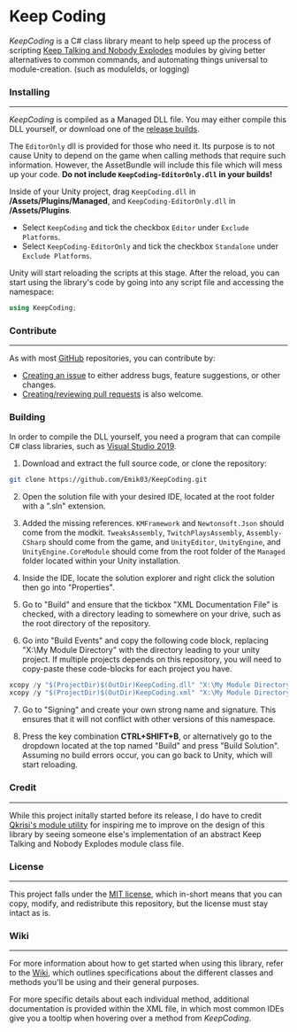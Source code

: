 # Keep Coding

*KeepCoding* is a C# class library meant to help speed up the process of scripting [Keep Talking and Nobody Explodes](https://keeptalkinggame.com/) modules by giving better alternatives to common commands, and automating things universal to module-creation. (such as moduleIds, or logging)

### Installing
---

*KeepCoding* is compiled as a Managed DLL file. You may either compile this DLL yourself, or download one of the [release builds](https://github.com/Emik03/KeepCodingAndNobodyExplodes/releases).

The `EditorOnly` dll is provided for those who need it. Its purpose is to not cause Unity to depend on the game when calling methods that require such information. However, the AssetBundle will include this file which will mess up your code. **Do not include `KeepCoding-EditorOnly.dll` in your builds!**

Inside of your Unity project, drag `KeepCoding.dll` in **/Assets/Plugins/Managed**, and `KeepCoding-EditorOnly.dll` in **/Assets/Plugins**. 

- Select `KeepCoding` and tick the checkbox `Editor` under `Exclude Platforms`.
- Select `KeepCoding-EditorOnly` and tick the checkbox `Standalone` under `Exclude Platforms`.

Unity will start reloading the scripts at this stage. After the reload, you can start using the library's code by going into any script file and accessing the namespace:

```cs
using KeepCoding;
```

### Contribute
---

As with most [GitHub](https://github.com/) repositories, you can contribute by:
* [Creating an issue](https://github.com/Emik03/KeepCoding/issues) to either address bugs, feature suggestions, or other changes.
* [Creating/reviewing pull requests](https://github.com/Emik03/KeepCoding/pulls) is also welcome.

### Building

In order to compile the DLL yourself, you need a program that can compile C# class libraries, such as [Visual Studio 2019](https://visualstudio.microsoft.com/).

1. Download and extract the full source code, or clone the repository:

```bash
git clone https://github.com/Emik03/KeepCoding.git
```

2. Open the solution file with your desired IDE, located at the root folder with a ".sln" extension.

3. Added the missing references. `KMFramework` and `Newtonsoft.Json` should come from the modkit. `TweaksAssembly`, `TwitchPlaysAssembly`, `Assembly-CSharp` should come from the game, and `UnityEditor`, `UnityEngine`, and `UnityEngine.CoreModule` should come from the root folder of the `Managed` folder located within your Unity installation.

4. Inside the IDE, locate the solution explorer and right click the solution then go into "Properties".

5. Go to "Build" and ensure that the tickbox "XML Documentation File" is checked, with a directory leading to somewhere on your drive, such as the root directory of the repository.

6. Go into "Build Events" and copy the following code block, replacing "X:\My Module Directory\" with the directory leading to your unity project. If multiple projects depends on this repository, you will need to copy-paste these code-blocks for each project you have.

```cs
xcopy /y "$(ProjectDir)$(OutDir)KeepCoding.dll" "X:\My Module Directory\Assets\Plugins\Managed"
xcopy /y "$(ProjectDir)$(OutDir)KeepCoding.xml" "X:\My Module Directory\Assets\Plugins\Managed"
```

7. Go to "Signing" and create your own strong name and signature. This ensures that it will not conflict with other versions of this namespace.

8. Press the key combination **CTRL+SHIFT+B**, or alternatively go to the dropdown located at the top named "Build" and press "Build Solution". Assuming no build errors occur, you can go back to Unity, which will start reloading.

### Credit
---

While this project initally started before its release, I do have to credit [Qkrisi's module utility](https://github.com/Qkrisi/ktane-module-utils) for inspiring me to improve on the design of this library by seeing someone else's implementation of an abstract Keep Talking and Nobody Explodes module class file.

### License
---

This project falls under the [MIT license](https://github.com/Emik03/KeepCoding/blob/main/LICENSE.md), which in-short means that you can copy, modify, and redistribute this repository, but the license must stay intact as is.

### Wiki
---

For more information about how to get started when using this library, refer to the [Wiki](https://github.com/Emik03/KeepCoding/wiki), which outlines specifications about the different classes and methods you'll be using and their general purposes.

For more specific details about each individual method, additional documentation is provided within the XML file, in which most common IDEs give you a tooltip when hovering over a method from *KeepCoding*.
